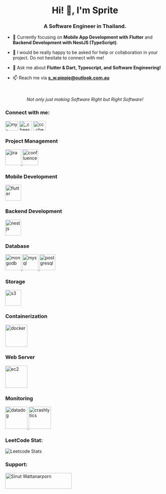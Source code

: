 <h1 align="center">Hi! 👋, I'm Sprite</h1>
<h3 align="center">A Software Engineer in Thailand.</h3>

- 🌱 Currently focusing on **Mobile App Development with Flutter** and **Backend Development with NestJS (TypeScript)**.

- 👯 I would be really happy to be asked for help or collaboration in your project. Do not hesitate to connect with me!

- 💬 Ask me about **Flutter & Dart, Typescript, and Software Engineering!**

- 📫 Reach me via **<span>s_w.piepie@outlook.com.au</span>**

<br />
<p align="center"><i>Not only just making Software Right but Right Software!</i></p>


<h3 align="left">Connect with me:</h3>
<p align="left" style="vertical-align: middle;">
  <a href="https://linkedin.com/in/my-sprite-sinut-w" target="blank"><img align="center"
      src="https://raw.githubusercontent.com/rahuldkjain/github-profile-readme-generator/master/src/images/icons/Social/linked-in-alt.svg"
      alt="my-sprite-sinut-w" height="30" width="40" /></a>
  <a href="https://instagram.com/_cheeseandcupcake" target="blank"><img align="center"
      src="https://raw.githubusercontent.com/rahuldkjain/github-profile-readme-generator/master/src/images/icons/Social/instagram.svg"
      alt="_cheeseandcupcake" height="30" width="40" /></a>
  <a href="https://www.leetcode.com/cc_cheesecake" target="blank"><img align="center"
      src="https://raw.githubusercontent.com/rahuldkjain/github-profile-readme-generator/master/src/images/icons/Social/leet-code.svg"
      alt="cc_cheesecake" height="30" width="40" /></a>
</p>

<h3 align="left">Project Management</h3>
<p align="left">
  
  <p align="left">
    <a href="https://www.atlassian.com/software/jira" target="_blank" rel="noreferrer">
      <img src="https://cdn.icon-icons.com/icons2/2699/PNG/512/atlassian_jira_logo_icon_170511.png"
        alt="jira" height="50" />
    </a>
    <a href="https://www.atlassian.com/software/jira" target="_blank" rel="noreferrer">
      <img src="https://seeklogo.com/images/C/confluence-logo-D9B07137C2-seeklogo.com.png"
        alt="confluence" height="50" />
    </a>
  </p>
</p>


<h3 align="left">Mobile Development</h3>
<p align="left">
  <p align="left">
  <a href="https://flutter.dev" target="_blank" rel="noreferrer">
    <img src="https://user-images.githubusercontent.com/51419598/152648731-567997ec-ac1c-4a9c-a816-a1fb1882abbe.png"
      alt="flutter" height="50" />
  </a>
  </p>
</p>

<h3 align="left">Backend Development</h3>
<p align="left">
  <p align="left">
    <a href="https://nestjs.com/" target="_blank" rel="noreferrer">
      <img src="https://cdn.icon-icons.com/icons2/2699/PNG/512/nestjs_logo_icon_169927.png"
        alt="nestjs" height="50" />
    </a>
  </p>
</p>


</p>

<h3 align="left">Database</h3>
<p align="left">
  <p align="left">
   <a href="https://www.mongodb.com" target="_blank" rel="noreferrer">
      <img src="https://pbs.twimg.com/profile_images/1452637606559326217/GFz_P-5e_400x400.png"
        alt="mongodb" height="50" />
    </a>
    <a href="https://www.mysql.com/" target="_blank" rel="noreferrer">
      <img src="https://i0.wp.com/www.elearningworld.org/wp-content/uploads/2019/04/MySQL.svg.png?fit=600%2C400&ssl=1"
        alt="mysql"  height="50" />
    </a>
    <a href="https://www.postgresql.org/" target="_blank" rel="noreferrer">
      <img src="https://upload.wikimedia.org/wikipedia/commons/thumb/2/29/Postgresql_elephant.svg/993px-Postgresql_elephant.svg.png"
        alt="postgresql" height="50" />
    </a>
  </p>
</p>


<h3 align="left">Storage</h3>
<p align="left">  
  <p align="left">
    <a href="https://aws.amazon.com/s3/" target="_blank" rel="noreferrer">
      <img src="https://upload.wikimedia.org/wikipedia/commons/thumb/b/bc/Amazon-S3-Logo.svg/1200px-Amazon-S3-Logo.svg.png"
        alt="s3" height="50" />
    </a>
  </p>
</p>

<h3 align="left">Containerization</h3>
<p align="left">  
  <p align="left">
    <a href="https://www.docker.com/" target="_blank" rel="noreferrer">
      <img src="https://cdn4.iconfinder.com/data/icons/logos-and-brands/512/97_Docker_logo_logos-512.png"
        alt="docker" height="70" />
    </a>
  </p>
</p>

<h3 align="left">Web Server</h3>
<p align="left">  
  <p align="left">
    <a href="https://aws.amazon.com/ec2/" target="_blank" rel="noreferrer">
      <img src="https://upload.wikimedia.org/wikipedia/commons/thumb/b/b9/AWS_Simple_Icons_Compute_Amazon_EC2_Instances.svg/1024px-AWS_Simple_Icons_Compute_Amazon_EC2_Instances.svg.png"
        alt="ec2" height="70" />
    </a>
  </p>
</p>


<h3 align="left">Monitoring</h3>
<p align="left">  
  <p align="left">
    <a href="https://www.datadoghq.com/" target="_blank" rel="noreferrer">
      <img src="https://imgix.datadoghq.com//img/about/presskit/DDlogo.jpg?dpr=2&auto=format"
        alt="datadog" height="70" />
    </a>
    <a href="https://firebase.google.com/" target="_blank" rel="noreferrer">
      <img src="https://pbs.twimg.com/profile_images/1445567727452647433/g5A-t4Ji_400x400.jpg"
        alt="crashlytics" height="70" />
    </a>
  </p>
</p>


<h3 align="left">LeetCode Stat:</h3>
<p align="left">

![Leetcode Stats](https://leetcard.jacoblin.cool/CC_CheeseCake?theme=unicorn)

</p>

<h3 align="left">Support:</h3>
<p><a href="https://www.buymeacoffee.com/Sinut Wattanarporn"> <img align="left"
      src="https://cdn.buymeacoffee.com/buttons/v2/default-yellow.png" height="50" width="210"
      alt="Sinut Wattanarporn" /></a></p><br><br>
